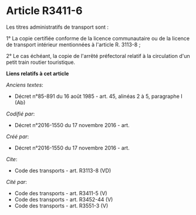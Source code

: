 # Article R3411-6

Les titres administratifs de transport sont : 

1° La copie certifiée conforme de la licence communautaire ou de la licence de transport intérieur mentionnées à l'article R.
3113-8 ; 

2° Le cas échéant, la copie de l'arrêté préfectoral relatif à la circulation d'un petit train routier touristique.

**Liens relatifs à cet article**

_Anciens textes_:

  - Décret n°85-891 du 16 août 1985 - art. 45, alinéas 2 à 5, paragraphe I  (Ab)

_Codifié par_:

  - Décret n°2016-1550 du 17 novembre 2016 - art.

_Créé par_:

  - Décret n°2016-1550 du 17 novembre 2016 - art.

_Cite_:

  - Code des transports - art. R3113-8 (VD)

_Cité par_:

  - Code des transports - art. R3411-5 (V)
  - Code des transports - art. R3452-44 (V)
  - Code des transports - art. R3551-3 (V)
